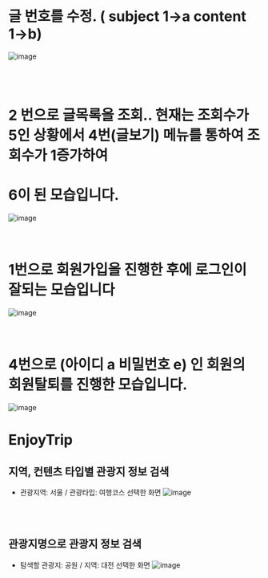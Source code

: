 
 
 # 글 번호를 수정. ( subject 1->a content 1->b)
![image](/uploads/ec2db01b9463ba7f9877e8f5bf658286/image.png)  

 <br/> 
 <br/> 

# 2 번으로 글목록을 조회.. 현재는 조회수가 5인 상황에서 4번(글보기) 메뉴를 통하여 조회수가 1증가하여
# 6이 된 모습입니다.
![image](/uploads/d6052cf5ef746d55d191112b877932a8/image.png)  
<br/> 
<br/> 


# 1번으로 회원가입을 진행한 후에 로그인이 잘되는 모습입니다
![image](/uploads/da1029da820d793e9826e6c77ed69b35/image.png)  
<br/> 
<br/> 

# 4번으로 (아이디 a 비밀번호 e) 인 회원의 회원탈퇴를 진행한 모습입니다. 
![image](/uploads/da1029da820d793e9826e6c77ed69b35/image.png)



# EnjoyTrip
## 지역, 컨텐츠 타입별 관광지 정보 검색
- 관광지역: 서울 / 관광타입: 여행코스 선택한 화면
![image](/uploads/9ec29282d8bf983f0b0fec6f35d3f7fb/image.png)
<br/> 
<br/> 

## 관광지명으로 관광지 정보 검색
- 탐색할 관광지: 공원 / 지역: 대전 선택한 화면
![image](/uploads/4dd0a7d6257a82cb6cb5ef9705bf64dc/image.png)
<br/> 
<br/> 

